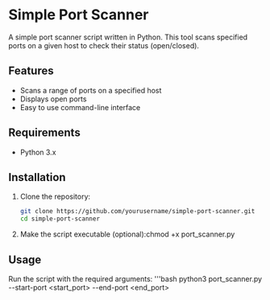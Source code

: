 # Simple Port Scanner

A simple port scanner script written in Python. This tool scans specified ports on a given host to check their status (open/closed).

## Features

- Scans a range of ports on a specified host
- Displays open ports
- Easy to use command-line interface

## Requirements

- Python 3.x

## Installation

1. Clone the repository:
   ```bash
   git clone https://github.com/yourusername/simple-port-scanner.git
   cd simple-port-scanner
2. Make the script executable (optional):chmod +x port_scanner.py

## Usage

Run the script with the required arguments:
  '''bash
  python3 port_scanner.py <host> --start-port <start_port> --end-port <end_port>

   
